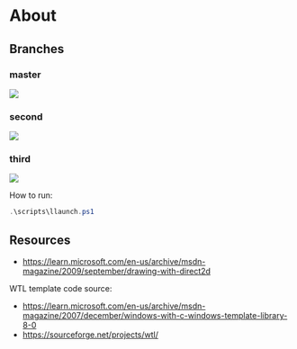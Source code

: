# About

## Branches

### master

![](https://i.postimg.cc/wvnJDktk/image.png)

### second

![](https://i.postimg.cc/dQB6zbyM/image.png)

### third

![](https://i.postimg.cc/Jh0tzBTc/image.png)

How to run:

```powershell
.\scripts\llaunch.ps1
```

## Resources

- <https://learn.microsoft.com/en-us/archive/msdn-magazine/2009/september/drawing-with-direct2d>

WTL template code source:

- <https://learn.microsoft.com/en-us/archive/msdn-magazine/2007/december/windows-with-c-windows-template-library-8-0>
- <https://sourceforge.net/projects/wtl/>
